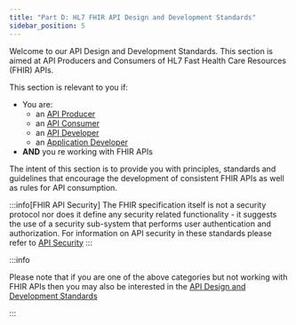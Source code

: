 ```yaml
---
title: "Part D: HL7 FHIR API Design and Development Standards"
sidebar_position: 5
---
```




Welcome to our API Design and Development Standards. This section is aimed at API Producers and Consumers of HL7 Fast Health Care Resources (FHIR) APIs.

This section is relevant to you if:

- You are:
  - an [API Producer](/api-concepts/ComponentDefinitions#api-provider)
  - an [API Consumer](/api-concepts/ComponentDefinitions#api-consumer)
  - an [API Developer](/api-concepts/ComponentDefinitions#api-developers)
  - an [Application Developer](/api-concepts/ComponentDefinitions#application-developers)
- **AND** you re working with FHIR APIs

The intent of this section is to provide you with principles, standards and guidelines that encourage the development of consistent FHIR APIs as well as rules for API consumption.

:::info[FHIR API Security]
The FHIR specification itself is not a security protocol nor does it define any security related functionality - it suggests the use of a security sub-system that performs user authentication and authorization. For information on API security in these standards please refer to [API Security](../api-security)
:::

:::info

Please note that if you are one of the above categories but not working with FHIR APIs then you may also be interested in the [API Design and Development Standards](/api-development)

:::
